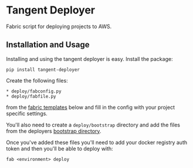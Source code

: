 Tangent Deployer
================

Fabric script for deploying projects to AWS.

Installation and Usage
----------------------

Installing and using the tangent deployer is easy. Install the package:

    pip install tangent-deployer

Create the following files:

    * deploy/fabconfig.py
    * deploy/fabfile.py

from the [fabric templates](templates) below and fill in the config with your 
project specific settings.

You'll also need to create a ``deploy/bootstrap`` directory and add the 
files from the deployers [bootstrap directory](bootstrap).

Once you've added these files you'll need to add your docker registry auth
token and then you'll be able to deploy with:

    fab <environment> deploy
